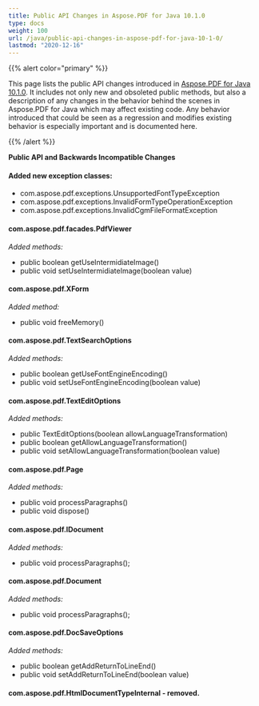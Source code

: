 ```yaml
---
title: Public API Changes in Aspose.PDF for Java 10.1.0
type: docs
weight: 100
url: /java/public-api-changes-in-aspose-pdf-for-java-10-1-0/
lastmod: "2020-12-16"
---
```


{{% alert color="primary" %}} 

This page lists the public API changes introduced in [Aspose.PDF for Java 10.1.0](http://www.aspose.com/community/files/72/java-components/aspose.pdf-for-java/entry615512.aspx). It includes not only new and obsoleted public methods, but also a description of any changes in the behavior behind the scenes in Aspose.PDF for Java which may affect existing code. Any behavior introduced that could be seen as a regression and modifies existing behavior is especially important and is documented here.

{{% /alert %}} 

**Public API and Backwards Incompatible Changes**
#### **Added new exception classes:**
- com.aspose.pdf.exceptions.UnsupportedFontTypeException
- com.aspose.pdf.exceptions.InvalidFormTypeOperationException
- com.aspose.pdf.exceptions.InvalidCgmFileFormatException
#### **com.aspose.pdf.facades.PdfViewer**
*Added methods:*

- public boolean getUseIntermidiateImage()
- public void setUseIntermidiateImage(boolean value)
#### **com.aspose.pdf.XForm**
*Added method:*

- public void freeMemory()
#### **com.aspose.pdf.TextSearchOptions**
*Added methods:*

- public boolean getUseFontEngineEncoding()
- public void setUseFontEngineEncoding(boolean value)
#### **com.aspose.pdf.TextEditOptions**
*Added methods:*

- public TextEditOptions(boolean allowLanguageTransformation)
- public boolean getAllowLanguageTransformation()
- public void setAllowLanguageTransformation(boolean value)
#### **com.aspose.pdf.Page**
*Added methods:*

- public void processParagraphs()
- public void dispose()
#### **com.aspose.pdf.IDocument**
*Added methods:*

- public void processParagraphs();
#### **com.aspose.pdf.Document**
*Added methods:*

- public void processParagraphs();
#### **com.aspose.pdf.DocSaveOptions**
*Added methods:*

- public boolean getAddReturnToLineEnd()
- public void setAddReturnToLineEnd(boolean value)
#### **com.aspose.pdf.HtmlDocumentTypeInternal - removed.**
